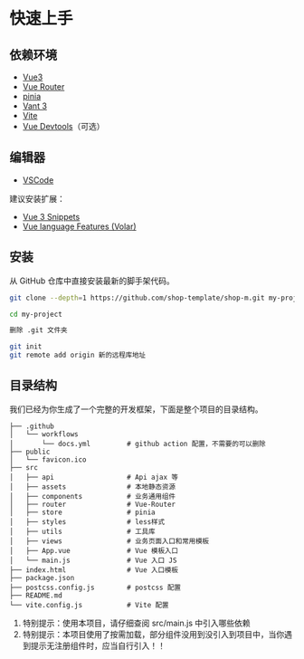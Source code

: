 # 快速上手

## 依赖环境

- [Vue3](https://v3.cn.vuejs.org/)
- [Vue Router](https://router.vuejs.org/zh/index.html)
- [pinia](https://pinia.vuejs.org/)
- [Vant 3](https://vant-contrib.gitee.io/vant/#/zh-CN/home)
- [Vite](https://vitejs.cn/)
- [Vue Devtools](https://devtools.vuejs.org/)（可选）

## 编辑器

- [VSCode](https://code.visualstudio.com/)

建议安装扩展：

- [Vue 3 Snippets](https://marketplace.visualstudio.com/items?itemName=hollowtree.vue-snippets)
- [Vue language Features (Volar)](https://marketplace.visualstudio.com/items?itemName=Vue.volar)

## 安装

从 GitHub 仓库中直接安装最新的脚手架代码。

```sh
git clone --depth=1 https://github.com/shop-template/shop-m.git my-project

cd my-project

删除 .git 文件夹

git init
git remote add origin 新的远程库地址
```

## 目录结构

我们已经为你生成了一个完整的开发框架，下面是整个项目的目录结构。

```
├── .github
│   └── workflows
│       └── docs.yml         # github action 配置，不需要的可以删除
├── public
│   └── favicon.ico          
├── src
│   ├── api                  # Api ajax 等
│   ├── assets               # 本地静态资源
│   ├── components           # 业务通用组件
│   ├── router               # Vue-Router
│   ├── store                # pinia
│   ├── styles               # less样式
│   ├── utils                # 工具库
│   ├── views                # 业务页面入口和常用模板
│   ├── App.vue              # Vue 模板入口
│   └── main.js              # Vue 入口 JS
├── index.html               # Vue 入口模板
├── package.json
├── postcss.config.js        # postcss 配置
├── README.md
└── vite.config.js           # Vite 配置
```

1. 特别提示：使用本项目，请仔细查阅 src/main.js 中引入哪些依赖
2. 特别提示：本项目使用了按需加载，部分组件没用到没引入到项目中，当你遇到提示无注册组件时，应当自行引入！！
